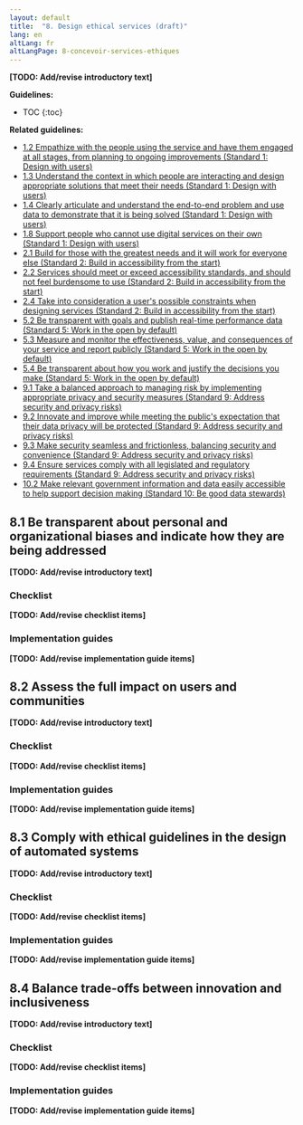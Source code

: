 ```yaml
---
layout: default
title:  "8. Design ethical services (draft)"
lang: en
altLang: fr
altLangPage: 8-concevoir-services-ethiques
---
```

<div class="dpgn-section-intro-standard">

**[TODO: Add/revise introductory text]**

</div>

<div class="dpgn-section-guidelines">

**Guidelines:**

<!-- markdownlint-disable MD032 -->
- TOC
{:toc}
<!-- markdownlint-enable MD032 -->

</div>

<div class="dpgn-section-guidelines-related">

**Related guidelines:**

- [1.2 Empathize with the people using the service and have them engaged at all stages, from planning to ongoing improvements (Standard&#160;1: Design with users)](https://canada-ca.github.io/digital-playbook-guide-numerique/en/1-design-with-users.html#empathize-with-the-people-using-the-service-and-have-them-engaged-at-all-stages-from-planning-to-ongoing-improvements)
- [1.3 Understand the context in which people are interacting and design appropriate solutions that meet their needs (Standard&#160;1: Design with users)](https://canada-ca.github.io/digital-playbook-guide-numerique/en/1-design-with-users.html#understand-the-context-in-which-people-are-interacting-and-design-appropriate-solutions-that-meet-their-needs)
- [1.4 Clearly articulate and understand the end-to-end problem and use data to demonstrate that it is being solved (Standard&#160;1: Design with users)](https://canada-ca.github.io/digital-playbook-guide-numerique/en/1-design-with-users.html#clearly-articulate-and-understand-the-end-to-end-problem-and-use-data-to-demonstrate-that-it-is-being-solved)
- [1.8 Support people who cannot use digital services on their own (Standard&#160;1: Design with users)](https://canada-ca.github.io/digital-playbook-guide-numerique/en/1-design-with-users.html#support-people-who-cannot-use-digital-services-on-their-own)
- [2.1 Build for those with the greatest needs and it will work for everyone else (Standard&#160;2: Build in accessibility from the start)](https://canada-ca.github.io/digital-playbook-guide-numerique/en/2-build-in-accessibility-from-start.html#build-for-those-with-the-greatest-needs-and-it-will-work-for-everyone-else)
- [2.2 Services should meet or exceed accessibility standards, and should not feel burdensome to use (Standard&#160;2: Build in accessibility from the start)](https://canada-ca.github.io/digital-playbook-guide-numerique/en/2-build-in-accessibility-from-start.html#services-should-meet-or-exceed-accessibility-standards-and-should-not-feel-burdensome-to-use)
- [2.4 Take into consideration a user's possible constraints when designing services (Standard&#160;2: Build in accessibility from the start)](https://canada-ca.github.io/digital-playbook-guide-numerique/en/2-build-in-accessibility-from-start.html#take-into-consideration-a-users-possible-constraints-when-designing-services)
- [5.2 Be transparent with goals and publish real-time performance data (Standard&#160;5: Work in the open by default)](https://canada-ca.github.io/digital-playbook-guide-numerique/en/5-work-in-open-by-default.html#be-transparent-with-goals-and-publish-real-time-performance-data)
- [5.3 Measure and monitor the effectiveness, value, and consequences of your service and report publicly (Standard&#160;5: Work in the open by default)](https://canada-ca.github.io/digital-playbook-guide-numerique/en/5-work-in-open-by-default.html#measure-and-monitor-the-effectiveness-value-and-consequences-of-your-service-and-report-publicly)
- [5.4 Be transparent about how you work and justify the decisions you make (Standard&#160;5: Work in the open by default)](https://canada-ca.github.io/digital-playbook-guide-numerique/en/5-work-in-open-by-default.html#be-transparent-about-how-you-work-and-justify-the-decisions-you-make)
- [9.1 Take a balanced approach to managing risk by implementing appropriate privacy and security measures (Standard&#160;9: Address security and privacy risks)](https://canada-ca.github.io/digital-playbook-guide-numerique/en/9-address-security-privacy-risks.html#take-a-balanced-approach-to-managing-risk-by-implementing-appropriate-privacy-and-security-measures)
- [9.2 Innovate and improve while meeting the public's expectation that their data privacy will be protected (Standard&#160;9: Address security and privacy risks)](https://canada-ca.github.io/digital-playbook-guide-numerique/en/9-address-security-privacy-risks.html#innovate-and-improve-while-meeting-the-publics-expectation-that-their-data-privacy-will-be-protected)
- [9.3 Make security seamless and frictionless, balancing security and convenience (Standard&#160;9: Address security and privacy risks)](https://canada-ca.github.io/digital-playbook-guide-numerique/en/9-address-security-privacy-risks.html#make-security-seamless-and-frictionless-balancing-security-and-convenience)
- [9.4 Ensure services comply with all legislated and regulatory requirements (Standard&#160;9: Address security and privacy risks)](https://canada-ca.github.io/digital-playbook-guide-numerique/en/9-address-security-privacy-risks.html#ensure-services-comply-with-all-legislated-and-regulatory-requirements)
- [10.2 Make relevant government information and data easily accessible to help support decision making (Standard&#160;10: Be good data stewards)](https://canada-ca.github.io/digital-playbook-guide-numerique/en/10-be-good-data-stewards.html#make-relevant-government-information-and-data-easily-accessible-to-help-support-decision-making)

</div>

<section class="dpgn-section-guideline">

## 8.1 Be transparent about personal and organizational biases and indicate how they are being addressed

<div class="dpgn-section-intro-guideline">

**[TODO: Add/revise introductory text]**

</div>

<section class="dpgn-section-checklist">

### Checklist

**[TODO: Add/revise checklist items]**

</section>

<section class="dpgn-section-guides">

### Implementation guides

**[TODO: Add/revise implementation guide items]**

</section>
</section>

<section class="dpgn-section-guideline">

## 8.2 Assess the full impact on users and communities

<div class="dpgn-section-intro-guideline">

**[TODO: Add/revise introductory text]**

</div>

<section class="dpgn-section-checklist">

### Checklist

**[TODO: Add/revise checklist items]**

</section>

<section class="dpgn-section-guides">

### Implementation guides

**[TODO: Add/revise implementation guide items]**

</section>
</section>

<section class="dpgn-section-guideline">

## 8.3 Comply with ethical guidelines in the design of automated systems

<div class="dpgn-section-intro-guideline">

**[TODO: Add/revise introductory text]**

</div>

<section class="dpgn-section-checklist">

### Checklist

**[TODO: Add/revise checklist items]**

</section>

<section class="dpgn-section-guides">

### Implementation guides

**[TODO: Add/revise implementation guide items]**

</section>
</section>

<section class="dpgn-section-guideline">

## 8.4 Balance trade-offs between innovation and inclusiveness

<div class="dpgn-section-intro-guideline">

**[TODO: Add/revise introductory text]**

</div>

<section class="dpgn-section-checklist">

### Checklist

**[TODO: Add/revise checklist items]**

</section>

<section class="dpgn-section-guides">

### Implementation guides

**[TODO: Add/revise implementation guide items]**

</section>
</section>
